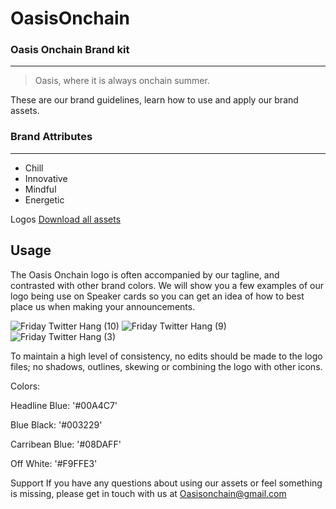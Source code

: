 # OasisOnchain
### Oasis Onchain Brand kit
---
> Oasis, where it is always onchain summer.

These are our brand guidelines, learn how to use and apply our brand assets. 

### Brand Attributes
---
- Chill
- Innovative
- Mindful
- Energetic

Logos
[Download all assets](https://drive.google.com/drive/folders/1uMGrj_mtpcyNsrE57p7VfTyMQmTj97ZO?usp=sharing)

Usage
---

The Oasis Onchain logo is often accompanied by our tagline, and contrasted with other brand colors. We will show you a few examples of our logo being use on Speaker cards so you can get an idea of how to best place us when making your announcements.

![Friday Twitter Hang (10)](https://github.com/user-attachments/assets/9ac5a021-552c-497c-a721-66f06edfb1ae)
![Friday Twitter Hang (9)](https://github.com/user-attachments/assets/f543875b-dc82-43f3-af93-68811cb9b894)
![Friday Twitter Hang (3)](https://github.com/user-attachments/assets/7503e19f-2dce-4c49-b9f6-af6dda86e4f9)

To maintain a high level of consistency, no edits should be made to the logo files; no shadows, outlines, skewing or combining the logo with other icons.

Colors:

Headline Blue: '#00A4C7'

Blue Black: '#003229'

Carribean Blue: '#08DAFF'

Off White: '#F9FFE3'


Support
If you have any questions about using our assets or feel something is missing, please get in touch with us at Oasisonchain@gmail.com
